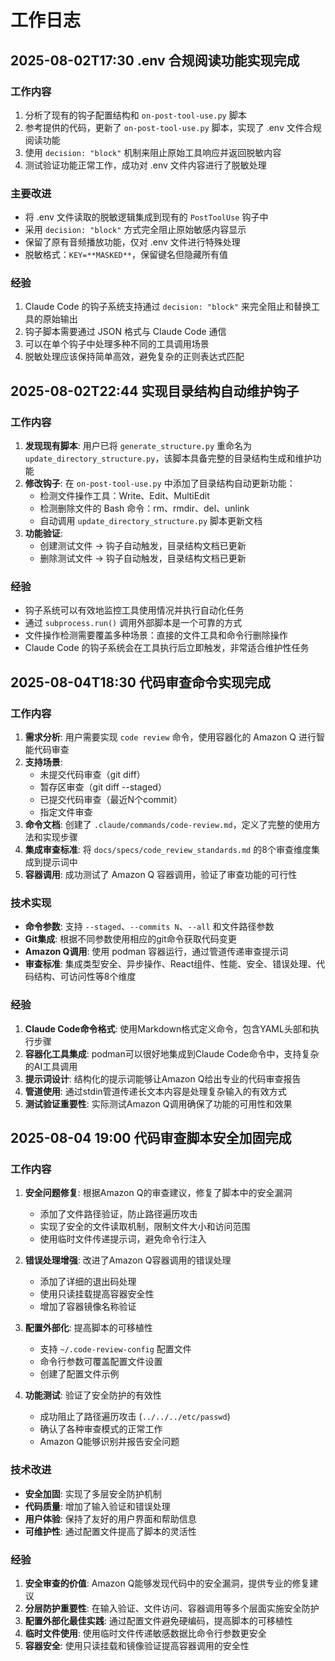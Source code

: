 # 工作日志

## 2025-08-02T17:30 .env 合规阅读功能实现完成

### 工作内容

1. 分析了现有的钩子配置结构和 `on-post-tool-use.py` 脚本
2. 参考提供的代码，更新了 `on-post-tool-use.py` 脚本，实现了 .env 文件合规阅读功能
3. 使用 `decision: "block"` 机制来阻止原始工具响应并返回脱敏内容
4. 测试验证功能正常工作，成功对 .env 文件内容进行了脱敏处理

### 主要改进

- 将 .env 文件读取的脱敏逻辑集成到现有的 `PostToolUse` 钩子中
- 采用 `decision: "block"` 方式完全阻止原始敏感内容显示
- 保留了原有音频播放功能，仅对 .env 文件进行特殊处理
- 脱敏格式：`KEY=**MASKED**`，保留键名但隐藏所有值

### 经验

1. Claude Code 的钩子系统支持通过 `decision: "block"` 来完全阻止和替换工具的原始输出
2. 钩子脚本需要通过 JSON 格式与 Claude Code 通信
3. 可以在单个钩子中处理多种不同的工具调用场景
4. 脱敏处理应该保持简单高效，避免复杂的正则表达式匹配

## 2025-08-02T22:44 实现目录结构自动维护钩子

### 工作内容

1. **发现现有脚本**: 用户已将 `generate_structure.py` 重命名为 `update_directory_structure.py`，该脚本具备完整的目录结构生成和维护功能
2. **修改钩子**: 在 `on-post-tool-use.py` 中添加了目录结构自动更新功能：
   - 检测文件操作工具：Write、Edit、MultiEdit
   - 检测删除文件的 Bash 命令：rm、rmdir、del、unlink
   - 自动调用 `update_directory_structure.py` 脚本更新文档
3. **功能验证**:
   - 创建测试文件 → 钩子自动触发，目录结构文档已更新
   - 删除测试文件 → 钩子自动触发，目录结构文档已更新

### 经验

- 钩子系统可以有效地监控工具使用情况并执行自动化任务
- 通过 `subprocess.run()` 调用外部脚本是一个可靠的方式
- 文件操作检测需要覆盖多种场景：直接的文件工具和命令行删除操作
- Claude Code 的钩子系统会在工具执行后立即触发，非常适合维护性任务

## 2025-08-04T18:30 代码审查命令实现完成

### 工作内容

1. **需求分析**: 用户需要实现 `code review` 命令，使用容器化的 Amazon Q 进行智能代码审查
2. **支持场景**:
   - 未提交代码审查（git diff）
   - 暂存区审查（git diff --staged）
   - 已提交代码审查（最近N个commit）
   - 指定文件审查
3. **命令文档**: 创建了 `.claude/commands/code-review.md`，定义了完整的使用方法和实现步骤
4. **集成审查标准**: 将 `docs/specs/code_review_standards.md` 的8个审查维度集成到提示词中
5. **容器调用**: 成功测试了 Amazon Q 容器调用，验证了审查功能的可行性

### 技术实现

- **命令参数**: 支持 `--staged`、`--commits N`、`--all` 和文件路径参数
- **Git集成**: 根据不同参数使用相应的git命令获取代码变更
- **Amazon Q调用**: 使用 podman 容器运行，通过管道传递审查提示词
- **审查标准**: 集成类型安全、异步操作、React组件、性能、安全、错误处理、代码结构、可访问性等8个维度

### 经验

1. **Claude Code命令格式**: 使用Markdown格式定义命令，包含YAML头部和执行步骤
2. **容器化工具集成**: podman可以很好地集成到Claude Code命令中，支持复杂的AI工具调用
3. **提示词设计**: 结构化的提示词能够让Amazon Q给出专业的代码审查报告
4. **管道使用**: 通过stdin管道传递长文本内容是处理复杂输入的有效方式
5. **测试验证重要性**: 实际测试Amazon Q调用确保了功能的可用性和效果

## 2025-08-04 19:00 代码审查脚本安全加固完成

### 工作内容

1. **安全问题修复**: 根据Amazon Q的审查建议，修复了脚本中的安全漏洞
   - 添加了文件路径验证，防止路径遍历攻击
   - 实现了安全的文件读取机制，限制文件大小和访问范围
   - 使用临时文件传递提示词，避免命令行注入

2. **错误处理增强**: 改进了Amazon Q容器调用的错误处理
   - 添加了详细的退出码处理
   - 使用只读挂载提高容器安全性
   - 增加了容器镜像名称验证

3. **配置外部化**: 提高脚本的可移植性
   - 支持 `~/.code-review-config` 配置文件
   - 命令行参数可覆盖配置文件设置
   - 创建了配置文件示例

4. **功能测试**: 验证了安全防护的有效性
   - 成功阻止了路径遍历攻击 (`../../../etc/passwd`)
   - 确认了各种审查模式的正常工作
   - Amazon Q能够识别并报告安全问题

### 技术改进

- **安全加固**: 实现了多层安全防护机制
- **代码质量**: 增加了输入验证和错误处理
- **用户体验**: 保持了友好的用户界面和帮助信息
- **可维护性**: 通过配置文件提高了脚本的灵活性

### 经验

1. **安全审查的价值**: Amazon Q能够发现代码中的安全漏洞，提供专业的修复建议
2. **分层防护重要性**: 在输入验证、文件访问、容器调用等多个层面实施安全防护
3. **配置外部化最佳实践**: 通过配置文件避免硬编码，提高脚本的可移植性
4. **临时文件使用**: 使用临时文件传递敏感数据比命令行参数更安全
5. **容器安全**: 使用只读挂载和镜像验证提高容器调用的安全性
